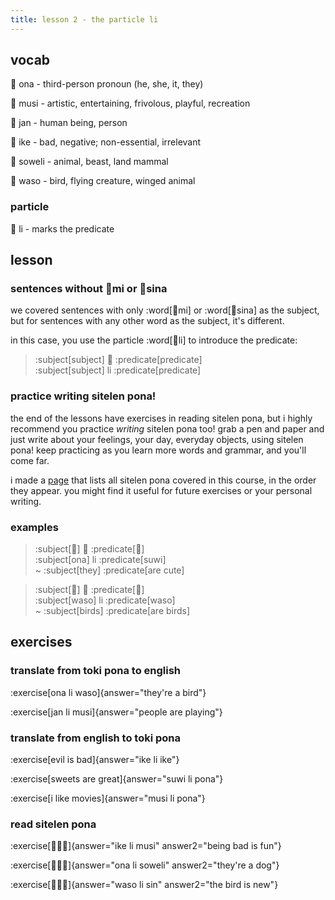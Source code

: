 ```yaml
---
title: lesson 2 - the particle li
---
```


## vocab
󱥆 ona - third-person pronoun (he, she, it, they)

󱤻 musi - artistic, entertaining, frivolous, playful, recreation

󱤑 jan - human being, person

󱤍 ike - bad, negative; non-essential, irrelevant

󱥢 soweli - animal, beast, land mammal

󱥴 waso - bird, flying creature, winged animal

### particle

󱤧 li - marks the predicate

## lesson
### sentences without 󱤴mi or 󱥞sina

 we covered sentences with only :word[󱤴mi] or :word[󱥞sina] as the subject, but for sentences with any other word as the subject, it's different. 

 in this case, you use the particle :word[󱤧li] to introduce the predicate:

> :subject[subject] 󱤧 :predicate[predicate] \
> :subject[subject] li :predicate[predicate]

### practice writing sitelen pona!
the end of the lessons have exercises in reading sitelen pona, but i highly recommend you practice *writing* sitelen pona too! grab a pen and paper and just write about your feelings, your day, everyday objects, using sitelen pona! keep practicing as you learn more words and grammar, and you'll come far.

i made a [page](/sitelen-pona) that lists all sitelen pona covered in this course, in the order they appear. you might find it useful for future exercises or your personal writing.

 ### examples
> :subject[󱥆] 󱤧 :predicate[󱥦] \
> :subject[ona] li :predicate[suwi] \
> ~ :subject[they] :predicate[are cute]

> :subject[󱥴] 󱤧 :predicate[󱥴] \
> :subject[waso] li :predicate[waso] \
> ~ :subject[birds] :predicate[are birds]

## exercises
### translate from toki pona to english
:exercise[ona li waso]{answer="they're a bird"}

:exercise[jan li musi]{answer="people are playing"}

### translate from english to toki pona
:exercise[evil is bad]{answer="ike li ike"}

:exercise[sweets are great]{answer="suwi li pona"}

:exercise[i like movies]{answer="musi li pona"}

### read sitelen pona
:exercise[󱤍󱤧󱤻]{answer="ike li musi" answer2="being bad is fun"}

:exercise[󱥆󱤧󱥢]{answer="ona li soweli" answer2="they're a dog"}

:exercise[󱥴󱤧󱥝]{answer="waso li sin" answer2="the bird is new"}